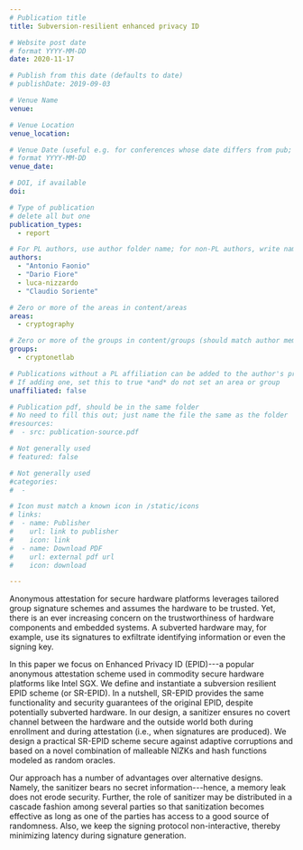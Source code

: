 ```yaml
---
# Publication title
title: Subversion-resilient enhanced privacy ID

# Website post date
# format YYYY-MM-DD
date: 2020-11-17

# Publish from this date (defaults to date)
# publishDate: 2019-09-03

# Venue Name
venue:

# Venue Location
venue_location:

# Venue Date (useful e.g. for conferences whose date differs from pub; defaults to date)
# format YYYY-MM-DD
venue_date:

# DOI, if available
doi:

# Type of publication
# delete all but one
publication_types:
  - report

# For PL authors, use author folder name; for non-PL authors, write name as in paper within ""
authors:
  - "Antonio Faonio"
  - "Dario Fiore"
  - luca-nizzardo
  - "Claudio Soriente"

# Zero or more of the areas in content/areas
areas:
  - cryptography

# Zero or more of the groups in content/groups (should match author membership)
groups:
  - cryptonetlab

# Publications without a PL affiliation can be added to the author's profile without showing up elsewhere
# If adding one, set this to true *and* do not set an area or group
unaffiliated: false

# Publication pdf, should be in the same folder
# No need to fill this out; just name the file the same as the folder
#resources:
#  - src: publication-source.pdf

# Not generally used
# featured: false

# Not generally used
#categories:
#  -

# Icon must match a known icon in /static/icons
# links:
#  - name: Publisher
#    url: link to publisher
#    icon: link
#  - name: Download PDF
#    url: external pdf url
#    icon: download

---
```


Anonymous attestation for secure hardware platforms leverages tailored group signature schemes and assumes the hardware to be trusted. Yet, there is an ever increasing concern on the trustworthiness of hardware components and embedded systems. A subverted hardware may, for example, use its signatures to exfiltrate identifying information or even the signing key.

In this paper we focus on Enhanced Privacy ID (EPID)---a popular anonymous attestation scheme used in commodity secure hardware platforms like Intel SGX. We define and instantiate a subversion resilient EPID scheme (or SR-EPID). In a nutshell, SR-EPID provides the same functionality and security guarantees of the original EPID, despite potentially subverted hardware. In our design, a sanitizer ensures no covert channel between the hardware and the outside world both during enrollment and during attestation (i.e., when signatures are produced). We design a practical SR-EPID scheme secure against adaptive corruptions and based on a novel combination of malleable NIZKs and hash functions modeled as random oracles.

Our approach has a number of advantages over alternative designs. Namely, the sanitizer bears no secret information---hence, a memory leak does not erode security. Further, the role of sanitizer may be distributed in a cascade fashion among several parties so that sanitization becomes effective as long as one of the parties has access to a good source of randomness. Also, we keep the signing protocol non-interactive, thereby minimizing latency during signature generation.
